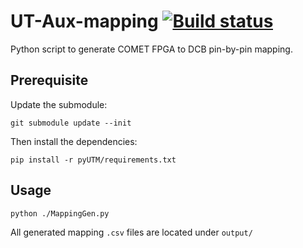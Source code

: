# UT-Aux-mapping [![Build status](https://travis-ci.com/umd-lhcb/UT-Aux-mapping.svg?master)](https://travis-ci.com/umd-lhcb/UT-Aux-mapping)
Python script to generate COMET FPGA to DCB pin-by-pin mapping.


## Prerequisite
Update the submodule:
```
git submodule update --init
```

Then install the dependencies:
```
pip install -r pyUTM/requirements.txt
```


## Usage
```
python ./MappingGen.py
```

All generated mapping `.csv` files are located under `output/`

